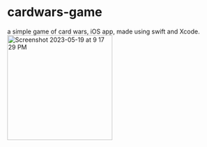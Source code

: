 # cardwars-game
a simple game of card wars, iOS app, made using swift and Xcode.
<img width="241" alt="Screenshot 2023-05-19 at 9 17 29 PM" src="https://github.com/ChiduAnush/cardwars-game/assets/100338909/7902899b-65c2-47b4-bfac-42b81dd21235">
